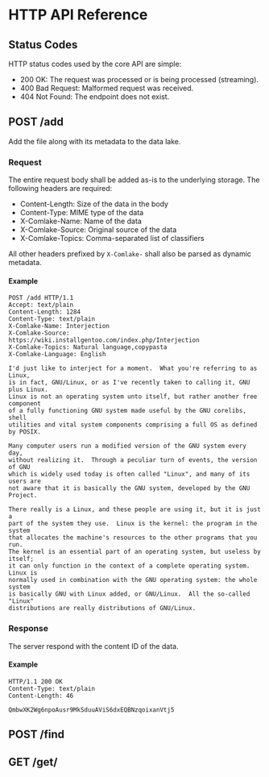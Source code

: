 # HTTP API Reference

## Status Codes

HTTP status codes used by the core API are simple:

* 200 OK: The request was processed or is being processed (streaming).
* 400 Bad Request: Malformed request was received.
* 404 Not Found: The endpoint does not exist.

## POST /add

Add the file along with its metadata to the data lake.

### Request

The entire request body shall be added as-is to the underlying storage.
The following headers are required:

* Content-Length: Size of the data in the body
* Content-Type: MIME type of the data
* X-Comlake-Name: Name of the data
* X-Comlake-Source: Original source of the data
* X-Comlake-Topics: Comma-separated list of classifiers

All other headers prefixed by `X-Comlake-` shall also be parsed
as dynamic metadata.

#### Example

```http
POST /add HTTP/1.1
Accept: text/plain
Content-Length: 1284
Content-Type: text/plain
X-Comlake-Name: Interjection
X-Comlake-Source: https://wiki.installgentoo.com/index.php/Interjection
X-Comlake-Topics: Natural language,copypasta
X-Comlake-Language: English

I'd just like to interject for a moment.  What you're referring to as Linux,
is in fact, GNU/Linux, or as I've recently taken to calling it, GNU plus Linux.
Linux is not an operating system unto itself, but rather another free component
of a fully functioning GNU system made useful by the GNU corelibs, shell
utilities and vital system components comprising a full OS as defined by POSIX.

Many computer users run a modified version of the GNU system every day,
without realizing it.  Through a peculiar turn of events, the version of GNU
which is widely used today is often called "Linux", and many of its users are
not aware that it is basically the GNU system, developed by the GNU Project.

There really is a Linux, and these people are using it, but it is just a
part of the system they use.  Linux is the kernel: the program in the system
that allocates the machine's resources to the other programs that you run.
The kernel is an essential part of an operating system, but useless by itself;
it can only function in the context of a complete operating system.  Linux is
normally used in combination with the GNU operating system: the whole system
is basically GNU with Linux added, or GNU/Linux.  All the so-called "Linux"
distributions are really distributions of GNU/Linux.
```

### Response

The server respond with the content ID of the data.

#### Example

```http
HTTP/1.1 200 OK
Content-Type: text/plain
Content-Length: 46

QmbwXK2Wg6npoAusr9MkSduuAViS6dxEQBNzqoixanVtj5
```

## POST /find

## GET /get/<path>
